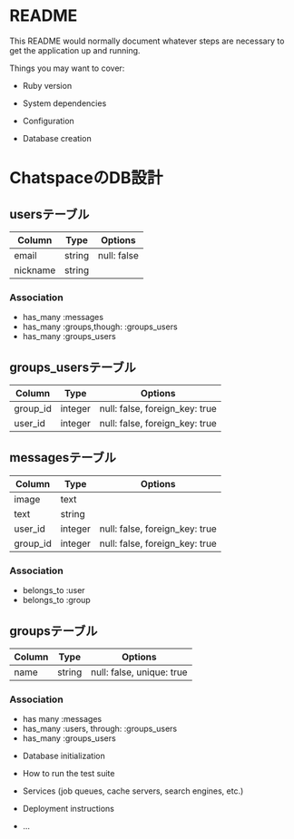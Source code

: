 # README

This README would normally document whatever steps are necessary to get the
application up and running.

Things you may want to cover:

* Ruby version

* System dependencies

* Configuration

* Database creation
#  ChatspaceのDB設計
## usersテーブル
|Column|Type|Options|
|------|----|-------|
|email|string|null: false|
|nickname|string||
### Association
- has_many :messages
- has_many :groups,though: :groups_users
- has_many :groups_users

## groups_usersテーブル
|Column|Type|Options|
|------|----|-------|
|group_id|integer|null: false, foreign_key: true|
|user_id|integer|null: false, foreign_key: true|

## messagesテーブル
|Column|Type|Options|
|------|----|-------|
|image|text||
|text|string||
|user_id|integer|null: false, foreign_key: true|
|group_id|integer|null: false, foreign_key: true|
### Association
- belongs_to :user
- belongs_to :group

## groupsテーブル
|Column|Type|Options|
|------|----|-------|
|name|string|null: false, unique: true|
### Association
- has many :messages
- has_many :users, through: :groups_users
- has_many :groups_users

* Database initialization

* How to run the test suite

* Services (job queues, cache servers, search engines, etc.)

* Deployment instructions

* ...

